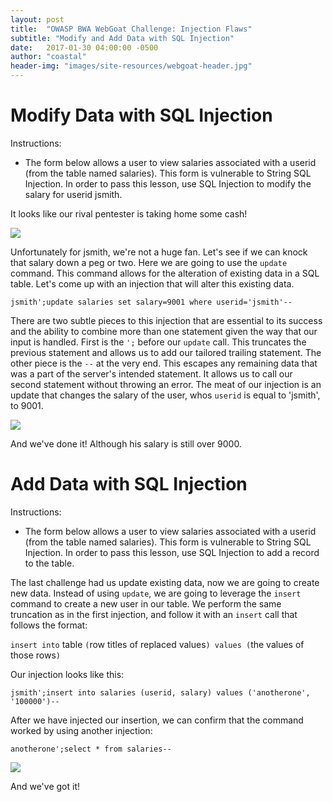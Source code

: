 ```yaml
---
layout: post
title:  "OWASP BWA WebGoat Challenge: Injection Flaws"
subtitle: "Modify and Add Data with SQL Injection"
date:   2017-01-30 04:00:00 -0500
author: "coastal"
header-img: "images/site-resources/webgoat-header.jpg"
---
```

# Modify Data with SQL Injection
Instructions:

- The form below allows a user to view salaries associated with a userid (from the table named salaries). This form is vulnerable to String SQL Injection. In order to pass this lesson, use SQL Injection to modify the salary for userid jsmith.

It looks like our rival pentester is taking home some cash!


<img src="{{ site.baseurl }}/images/webgoat/2017-01-30-webgoat_part_12/sqli-initial.jpg">

Unfortunately for jsmith, we're not a huge fan. Let's see if we can knock that salary down a peg or two. Here we are going to use the ```update``` command. This command allows for the alteration of existing data in a SQL table. Let's come up with an injection that will alter this existing data.

```
jsmith';update salaries set salary=9001 where userid='jsmith'--
```

There are two subtle pieces to this injection that are essential to its success and the ability to combine more than one statement given the way that our input is handled. First is the ```';``` before our ```update``` call. This truncates the previous statement and allows us to add our tailored trailing statement. The other piece is the ```--``` at the very end. This escapes any remaining data that was a part of the server's intended statement. It allows us to call our second statement without throwing an error. The meat of our injection is an update that changes the salary of the user, whos ```userid``` is equal to 'jsmith', to 9001.

<img src="{{ site.baseurl }}/images/webgoat/2017-01-30-webgoat_part_12/sqli-data-modified.jpg">

And we've done it! Although his salary is still over 9000.

# Add Data with SQL Injection
Instructions:

- The form below allows a user to view salaries associated with a userid (from the table named salaries). This form is vulnerable to String SQL Injection. In order to pass this lesson, use SQL Injection to add a record to the table.

The last challenge had us update existing data, now we are going to create new data. Instead of using ```update```, we are going to leverage the ```insert``` command to create a new user in our table. We perform the same truncation as in the first injection, and follow it with an ```insert``` call that follows the format:

```insert into``` table ```(```row titles of replaced values```) values (```the values of those rows```)```

Our injection looks like this:

```
jsmith';insert into salaries (userid, salary) values ('anotherone', '100000')--
```

After we have injected our insertion, we can confirm that the command worked by using another injection:

```
anotherone';select * from salaries--
```

<img src="{{ site.baseurl }}/images/webgoat/2017-01-30-webgoat_part_12/sqli-data-added.jpg">

And we've got it!